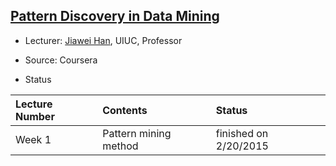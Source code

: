 ## [Pattern Discovery in Data Mining](https://www.coursera.org/course/patterndiscovery)

- Lecturer: [Jiawei Han](https://www.coursera.org/instructor/jiaweihan), UIUC, Professor
- Source: Coursera


- Status

| Lecture Number| Contents | Status|
|:---|:----|:---|
|Week 1| Pattern mining method| finished on 2/20/2015|
